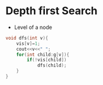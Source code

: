 # Depth first Search

- Level of a node

```cpp
void dfs(int v){
    vis[v]=1;
    cout<<v<<" ";
    for(int child:g[v]){
        if(!vis[child])
            dfs(child);
    }
}
```
